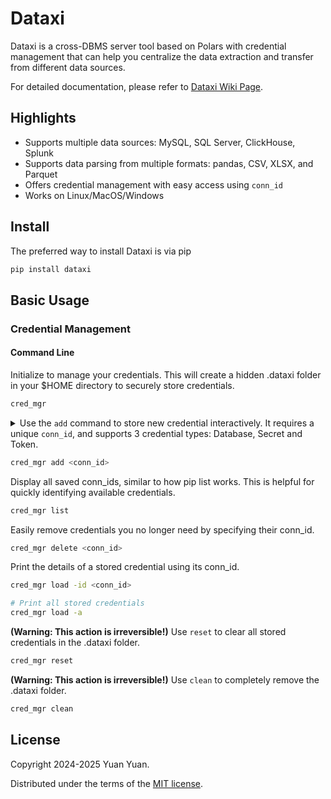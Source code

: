 # Dataxi

Dataxi is a cross-DBMS server tool based on Polars with credential management that can help you centralize the data extraction and transfer from different data sources.

For detailed documentation, please refer to [Dataxi Wiki Page](https://github.com/yyccPhil/dataxi/wiki).

## Highlights

* Supports multiple data sources: MySQL, SQL Server, ClickHouse, Splunk
* Supports data parsing from multiple formats: pandas, CSV, XLSX, and Parquet
* Offers credential management with easy access using `conn_id`
* Works on Linux/MacOS/Windows

## Install

The preferred way to install Dataxi is via pip

```sh
pip install dataxi
```

## Basic Usage

### Credential Management

#### Command Line

Initialize to manage your credentials. This will create a hidden .dataxi folder in your $HOME directory to securely store credentials.

```sh
cred_mgr
```

<details>

<summary>
Use the <code>add</code> command to store new credential interactively. It requires a unique <code>conn_id</code>, and supports 3 credential types: Database, Secret and Token.
</summary>

You will be prompted to choose among the 3 credential types.

**Database**

Provide:
- **db_type**: one of `mysql`, `mssql` (or `sql_server`), `clickhouse` (or `ch`)
- **username**
- **password**
- **host**
- **port**
- **database** (optional)

**Secret**

Provide:
- **username**
- **password**

**Token**

Provide:
- **token**

> Note: For token credentials, `db_type` is automatically set to `token` and does not need to be provided.

</details>

```sh
cred_mgr add <conn_id>
```

Display all saved conn_ids, similar to how pip list works. This is helpful for quickly identifying available credentials.

```sh
cred_mgr list
```

Easily remove credentials you no longer need by specifying their conn_id.

```sh
cred_mgr delete <conn_id>
```

Print the details of a stored credential using its conn_id.

```sh
cred_mgr load -id <conn_id>

# Print all stored credentials
cred_mgr load -a
```

**(Warning: This action is irreversible!)** Use <code>reset</code> to clear all stored credentials in the .dataxi folder.

```sh
cred_mgr reset
```

**(Warning: This action is irreversible!)** Use <code>clean</code> to completely remove the .dataxi folder.

```sh
cred_mgr clean
```

## License

Copyright 2024-2025 Yuan Yuan.

Distributed under the terms of the  [MIT license](https://github.com/yyccPhil/dataxi/blob/main/LICENSE).